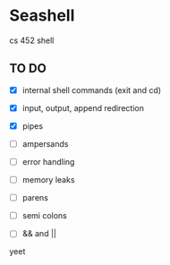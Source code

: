 # Seashell
cs 452 shell

## TO DO
- [x] internal shell commands (exit and cd)
- [x] input, output, append redirection
- [x] pipes
- [ ] ampersands
- [ ] error handling
- [ ] memory leaks

- [ ] parens
- [ ] semi colons
- [ ] && and ||

yeet
